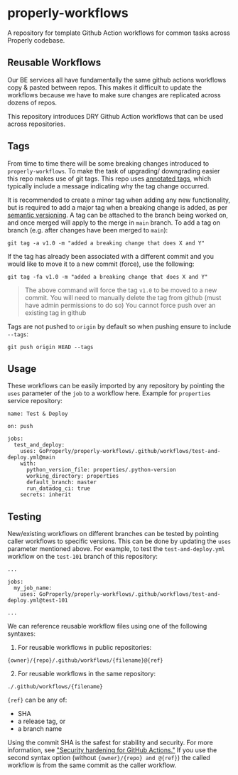 # properly-workflows

A repository for template Github Action workflows for common tasks across Properly codebase.

## Reusable Workflows
Our BE services all have fundamentally the same github actions workflows copy & pasted between repos. This makes it difficult to update the workflows because we have to make sure changes are replicated across dozens of repos.

This repository introduces DRY Github Action workflows that can be used across repositories.

## Tags
From time to time there will be some breaking changes introduced to `properly-workflows`. To make the task of upgrading/ downgrading easier this repo makes use of git tags. This repo uses [annotated tags](https://git-scm.com/book/en/v2/Git-Basics-Tagging#_annotated_tags), which typically include a message indicating why the tag change occurred.

It is recommended to create a minor tag when adding any new functionality, but is required to add a major tag when a breaking change is added, as per [semantic versioning](https://semver.org/).
A tag can be attached to the branch being worked on, and once merged will apply to the merge in `main` branch.
To add a tag on branch (e.g. after changes have been merged to `main`):
```
git tag -a v1.0 -m "added a breaking change that does X and Y"
```
If the tag has already been associated with a different commit and you would like to move it to a new commit (force), use the following:
```
git tag -fa v1.0 -m "added a breaking change that does X and Y"
```
> The above command will  force the tag `v1.0` to be moved to a new commit. You will need to manually delete the tag from github (must have admin permissions to do so)
> You cannot force push over an existing tag in github

Tags are not pushed to `origin` by default so when pushing ensure to include `--tags`:
```
git push origin HEAD --tags
```


## Usage
These workflows can be easily imported by any repository by pointing the `uses` parameter of the `job` to a workflow here. Example for `properties` service repository:
```
name: Test & Deploy

on: push

jobs:
  test_and_deploy:
    uses: GoProperly/properly-workflows/.github/workflows/test-and-deploy.yml@main
    with:
      python_version_file: properties/.python-version
      working_directory: properties
      default_branch: master
      run_datadog_ci: true
    secrets: inherit
```

## Testing
New/existing workflows on different branches can be tested by pointing caller workflows to specific versions. This can be done by updating the `uses` parameter mentioned above. For example, to test the `test-and-deploy.yml` workflow on the `test-101` branch of this repository:
```
...

jobs:
  my_job_name:
    uses: GoProperly/properly-workflows/.github/workflows/test-and-deploy.yml@test-101

...
```
We can reference reusable workflow files using one of the following syntaxes:

1. For reusable workflows in public repositories:

```
{owner}/{repo}/.github/workflows/{filename}@{ref}
```
2. For reusable workflows in the same repository:
```
./.github/workflows/{filename}
```

`{ref}` can be any of:
- SHA
- a release tag, or
- a branch name

Using the commit SHA is the safest for stability and security. For more information, see ["Security hardening for GitHub Actions."](https://docs.github.com/en/actions/learn-github-actions/security-hardening-for-github-actions#reusing-third-party-workflows) If you use the second syntax option (without `{owner}/{repo} and @{ref}`) the called workflow is from the same commit as the caller workflow.
